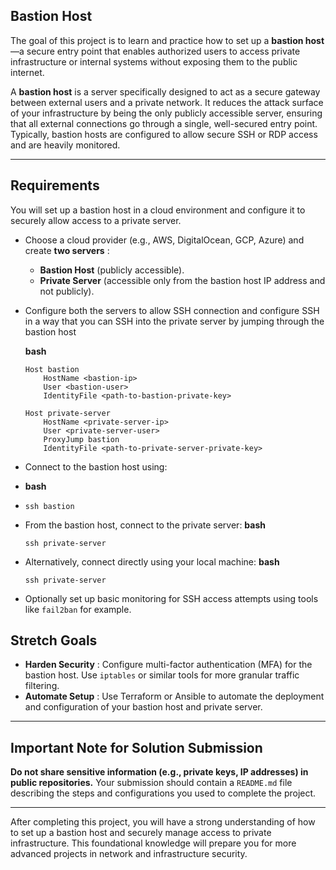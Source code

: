 ## Bastion Host


The goal of this project is to learn and practice how to set up a  **bastion host** —a secure entry point that enables authorized users to access private infrastructure or internal systems without exposing them to the public internet.

A **bastion host** is a server specifically designed to act as a secure gateway between external users and a private network. It reduces the attack surface of your infrastructure by being the only publicly accessible server, ensuring that all external connections go through a single, well-secured entry point. Typically, bastion hosts are configured to allow secure SSH or RDP access and are heavily monitored.

---

## Requirements

You will set up a bastion host in a cloud environment and configure it to securely allow access to a private server.

* Choose a cloud provider (e.g., AWS, DigitalOcean, GCP, Azure) and create  **two servers** :

  * **Bastion Host** (publicly accessible).
  * **Private Server** (accessible only from the bastion host IP address and not publicly).
* Configure both the servers to allow SSH connection and configure SSH in a way that you can SSH into the private server by jumping through the bastion host

  **bash**

  ```
  Host bastion
      HostName <bastion-ip>
      User <bastion-user>
      IdentityFile <path-to-bastion-private-key>

  Host private-server
      HostName <private-server-ip>
      User <private-server-user>
      ProxyJump bastion
      IdentityFile <path-to-private-server-private-key>

  ```
* Connect to the bastion host using:
* **bash**
* ```
  ssh bastion
  ```
* From the bastion host, connect to the private server:
  **bash**

  ```
  ssh private-server
  ```
* Alternatively, connect directly using your local machine:
  **bash**

  ```
  ssh private-server
  ```
* Optionally set up basic monitoring for SSH access attempts using tools like `fail2ban` for example.

## Stretch Goals

* **Harden Security** : Configure multi-factor authentication (MFA) for the bastion host. Use `iptables` or similar tools for more granular traffic filtering.
* **Automate Setup** : Use Terraform or Ansible to automate the deployment and configuration of your bastion host and private server.

---

## Important Note for Solution Submission

**Do not share sensitive information (e.g., private keys, IP addresses) in public repositories.** Your submission should contain a `README.md` file describing the steps and configurations you used to complete the project.

---

After completing this project, you will have a strong understanding of how to set up a bastion host and securely manage access to private infrastructure. This foundational knowledge will prepare you for more advanced projects in network and infrastructure security.
